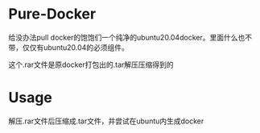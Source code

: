 # Pure-Docker
给没办法pull docker的饱饱们一个纯净的ubuntu20.04docker。里面什么也不带，仅仅有ubuntu20.04的必须组件。

这个.rar文件是原docker打包出的.tar解压压缩得到的

# Usage
解压.rar文件后压缩成.tar文件，并尝试在ubuntu内生成docker
